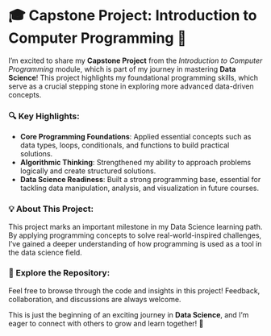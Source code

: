 # 🎓 Capstone Project: Introduction to Computer Programming 🚀  

I’m excited to share my **Capstone Project** from the *Introduction to Computer Programming* module, which is part of my journey in mastering **Data Science**! This project highlights my foundational programming skills, which serve as a crucial stepping stone in exploring more advanced data-driven concepts.  

### 🔍 Key Highlights:  
- **Core Programming Foundations**: Applied essential concepts such as data types, loops, conditionals, and functions to build practical solutions.  
- **Algorithmic Thinking**: Strengthened my ability to approach problems logically and create structured solutions.  
- **Data Science Readiness**: Built a strong programming base, essential for tackling data manipulation, analysis, and visualization in future courses.  

### 💡 About This Project:  
This project marks an important milestone in my Data Science learning path. By applying programming concepts to solve real-world-inspired challenges, I’ve gained a deeper understanding of how programming is used as a tool in the data science field.  

### 📂 Explore the Repository:  
Feel free to browse through the code and insights in this project! Feedback, collaboration, and discussions are always welcome.  

This is just the beginning of an exciting journey in **Data Science**, and I’m eager to connect with others to grow and learn together! 🌟  
